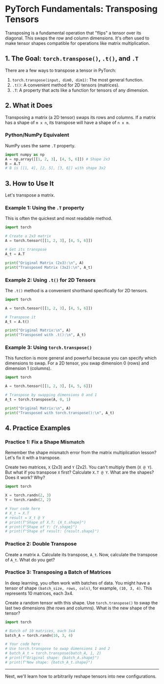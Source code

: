 # PyTorch Fundamentals: Transposing Tensors

Transposing is a fundamental operation that "flips" a tensor over its diagonal. This swaps the row and column dimensions. It's often used to make tensor shapes compatible for operations like matrix multiplication.

## 1. The Goal: `torch.transpose()`, `.t()`, and `.T`

There are a few ways to transpose a tensor in PyTorch:
1.  `torch.transpose(input, dim0, dim1)`: The most general function.
2.  `.t()`: A convenient method for 2D tensors (matrices).
3.  `.T`: A property that acts like a function for tensors of any dimension.

## 2. What it Does

Transposing a matrix (a 2D tensor) swaps its rows and columns. If a matrix has a shape of `m x n`, its transpose will have a shape of `n x m`.

### Python/NumPy Equivalent

NumPy uses the same `.T` property.
```python
import numpy as np
A = np.array([[1, 2, 3], [4, 5, 6]]) # Shape 2x3
B = A.T
# B is [[1, 4], [2, 5], [3, 6]] with shape 3x2
```

## 3. How to Use It

Let's transpose a matrix.

### Example 1: Using the `.T` property

This is often the quickest and most readable method.

```python
import torch

# Create a 2x3 matrix
A = torch.tensor([[1, 2, 3], [4, 5, 6]])

# Get its transpose
A_t = A.T

print("Original Matrix (2x3):\n", A)
print("Transposed Matrix (3x2):\n", A_t)
```

### Example 2: Using `.t()` for 2D Tensors

The `.t()` method is a convenient shorthand specifically for 2D tensors.

```python
import torch

A = torch.tensor([[1, 2, 3], [4, 5, 6]])

# Transpose it
A_t = A.t()

print("Original Matrix:\n", A)
print("Transposed with .t():\n", A_t)
```

### Example 3: Using `torch.transpose()`

This function is more general and powerful because you can specify which dimensions to swap. For a 2D tensor, you swap dimension 0 (rows) and dimension 1 (columns).

```python
import torch

A = torch.tensor([[1, 2, 3], [4, 5, 6]])

# Transpose by swapping dimensions 0 and 1
A_t = torch.transpose(A, 0, 1)

print("Original Matrix:\n", A)
print("Transposed with torch.transpose():\n", A_t)
```

## 4. Practice Examples

### Practice 1: Fix a Shape Mismatch

Remember the shape mismatch error from the matrix multiplication lesson? Let's fix it with a transpose.

Create two matrices, `X` (2x3) and `Y` (2x2). You can't multiply them (`X @ Y`).
But what if you transpose `X` first?
Calculate `X.T @ Y`. What are the shapes? Does it work? Why?

```python
import torch

X = torch.randn(2, 3)
Y = torch.randn(2, 2)

# Your code here
# X_t = X.T
# result = X_t @ Y
# print(f"Shape of X.T: {X_t.shape}")
# print(f"Shape of Y: {Y.shape}")
# print(f"Shape of result: {result.shape}")
```

### Practice 2: Double Transpose

Create a matrix `A`. Calculate its transpose, `A_t`. Now, calculate the transpose of `A_t`. What do you get?

### Practice 3: Transposing a Batch of Matrices

In deep learning, you often work with batches of data. You might have a tensor of shape `(batch_size, rows, cols)`, for example, `(10, 3, 4)`. This represents 10 matrices, each 3x4.

Create a random tensor with this shape. Use `torch.transpose()` to swap the last two dimensions (the rows and columns). What is the new shape of the tensor?

```python
import torch

# Batch of 10 matrices, each 3x4
batch_A = torch.randn(10, 3, 4)

# Your code here
# Use torch.transpose to swap dimensions 1 and 2
# batch_A_t = torch.transpose(batch_A, 1, 2)
# print(f"Original shape: {batch_A.shape}")
# print(f"New shape: {batch_A_t.shape}")
```

---

Next, we'll learn how to arbitrarily reshape tensors into new configurations.
